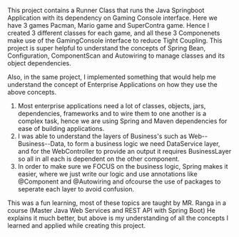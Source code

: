 This project contains a Runner Class that runs the Java Springboot Application with its dependency on Gaming Console interface. 
Here we have 3 games Pacman, Mario game and SuperContra game. Hence I created 3 different classes for each game, and all these 3 Componenets make use of the GamingConsole interface 
to reduce Tight Coupling. This project is super helpful to understand the concepts of Spring Bean, Configuration, ComponentScan and Autowiring to manage classes and its object dependencies.

Also, in the same project, I implemented something that would help me understand the concept of Enterprise Applications on how they use the above concepts. 
1. Most enterprise applications need  a lot of classes, objects, jars, dependencies, frameworks and to wire them to one another is a complex task, hence we are using Spring and Maven
dependencies for ease of building applications.
2. I was able to understand the layers of Business's such as Web--Business--Data, to form a business logic we need DataService layer, and for the WebController to provide an output
it requires BusinessLayer so all in all each is dependent on the other component.
3. In order to make sure we FOCUS on the business logic, Spring makes it easier, where we just write our logic and use annotations like @Component and @Autowiring and ofcourse
the use of packages to seperate each layer to avoid confusion.

This was a fun learning, most of these topics are taught by MR. Ranga in a course (Master Java Web Services and REST API with Spring Boot) He explains it much better, but above 
is my understanding of all the concepts I learned and applied while creating this project. 

